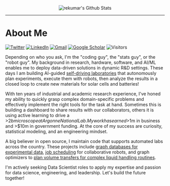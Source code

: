 <div align="center">
    <img align="center" src="https://github-readme-stats.vercel.app/api?username=rekumar&show_icons=true&count_private=true&hide_border=true" alt="rekumar's Github Stats"></img>
</div>

---

# About Me

[![Twitter](https://img.shields.io/badge/Twitter-%231DA1F2.svg?style=for-the-badge&logo=Twitter&logoColor=white)](https://twitter.com/rekumar_)
[![LinkedIn](https://img.shields.io/badge/linkedin-%230077B5.svg?style=for-the-badge&logo=linkedin&logoColor=white)](https://www.linkedin.com/in/rekumar/)
[![Gmail](https://img.shields.io/badge/Gmail-D14836?style=for-the-badge&logo=gmail&logoColor=white)](mailto:re.kumar@icloud.com)
[![Google Scholar](https://img.shields.io/badge/Google%20Scholar-4285F4?style=for-the-badge&logo=google-scholar&logoColor=white)](https://scholar.google.com/citations?user=nVzy5csAAAAJ&hl=en)
![Visitors](https://api.visitorbadge.io/api/visitors?path=github.com%2Frekumar%2Frekumar&labelColor=%23d9e3f0&countColor=%23697689)

Depending on who you ask, I'm the "coding guy", the "stats guy", or the "robot guy". My background in research, hardware, software, and AI/ML enables me to deploy data-driven solutions in dynamic R&D settings. These days I am building AI-guided [self-driving laboratories](https://newscenter.lbl.gov/2023/04/17/meet-the-autonomous-lab-of-the-future/) that autonomously plan experiments, execute them with robots, then analyze the results in a closed loop to create new materials for solar cells and batteries!

With ten years of industrial and academic research experience, I've honed my ability to quickly grasp complex domain-specific problems and effectively implement the right tools for the task at hand. Sometimes this is building a dashboard to share results with our collaborators, others it is using active learning to drive a >$2b microscope at Argonne National Lab. My work has earned >$1m in business and >$10m in government funding. At the core of my success are curiosity, statistical modeling, and an engineering mindset.

A big believer in open source, I maintain code that supports automated labs across the country. These projects include [graph databases for experimental data](https://www.github.com/rekumar/labgraph), [job scheduling](https://www.github.com/rekumar/roboflo) for collaborative robots, and graph optimizers to [plan volume transfers for complex liquid handling routines](https://www.github.com/rekumar/mixsol).

I'm actively seeking Data Scientist roles to apply my expertise and passion for data science, engineering, and leadership. Let's build the future together!
